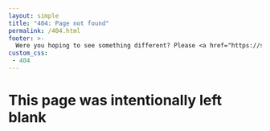 ```yaml
---
layout: simple
title: "404: Page not found"
permalink: /404.html
footer: >-
  Were you hoping to see something different? Please <a href="https://six-two.dev/#contact">tell me</a> and I will try to fix it.
custom_css:
 - 404
---
```


# This page was intentionally left blank
